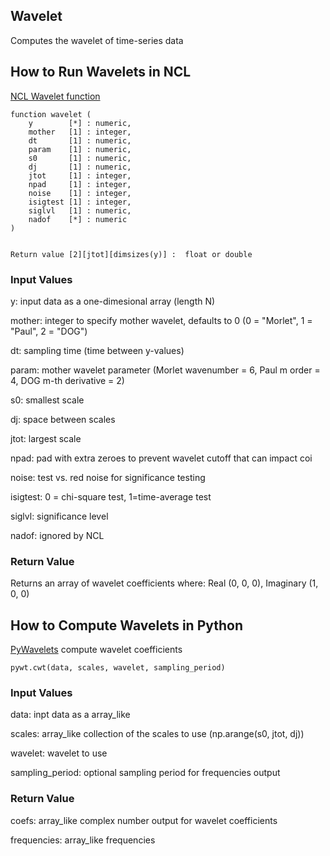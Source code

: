 
## Wavelet
 Computes the wavelet of time-series data

## How to Run Wavelets in NCL
[NCL Wavelet function](https://www.ncl.ucar.edu/Document/Functions/Built-in/wavelet.shtml)

```
function wavelet (
	y        [*] : numeric,  
	mother   [1] : integer,  
	dt       [1] : numeric,  
	param    [1] : numeric,  
	s0       [1] : numeric,  
	dj       [1] : numeric,  
	jtot     [1] : integer,  
	npad     [1] : integer,  
	noise    [1] : integer,  
	isigtest [1] : integer,  
	siglvl   [1] : numeric,  
	nadof    [*] : numeric   
)


Return value [2][jtot][dimsizes(y)] :  float or double
```
### Input Values
y: input data as a one-dimesional array (length N)

mother: integer to specify mother wavelet, defaults to 0 (0 = "Morlet", 1 = "Paul", 2 = "DOG")

dt: sampling time (time between y-values)

param: mother wavelet parameter (Morlet wavenumber = 6, Paul m order = 4, DOG m-th derivative = 2)

s0: smallest scale

dj: space between scales

jtot: largest scale

npad: pad with extra zeroes to prevent wavelet cutoff that can impact coi

noise: test vs. red noise for significance testing

isigtest: 0 = chi-square test, 1=time-average test

siglvl: significance level

nadof: ignored by NCL

### Return Value
Returns an array of wavelet coefficients where: Real (0, 0, 0), Imaginary (1, 0, 0) 


## How to Compute Wavelets in Python
[PyWavelets](https://pywavelets.readthedocs.io/en/latest/ref/cwt.html) compute wavelet coefficients

```
pywt.cwt(data, scales, wavelet, sampling_period)
```

### Input Values

data: inpt data as a array_like

scales: array_like collection of the scales to use (np.arange(s0, jtot, dj))

wavelet: wavelet to use

sampling_period: optional sampling period for frequencies output

### Return Value

coefs: array_like complex number output for wavelet coefficients

frequencies: array_like frequencies
